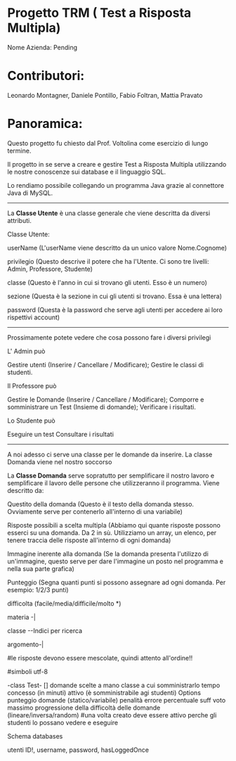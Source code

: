 # Progetto TRM ( Test a Risposta Multipla)

Nome Azienda: Pending

# Contributori:
Leonardo Montagner, Daniele Pontillo, Fabio Foltran, Mattia Pravato

# Panoramica:
Questo progetto fu chiesto dal Prof. Voltolina come esercizio di lungo termine.

Il progetto in se serve a creare e gestire Test a Risposta Multipla utilizzando le nostre conoscenze sui database e il linguaggio SQL.

Lo rendiamo possibile collegando un programma Java grazie al connettore Java di MySQL.

---

La **Classe Utente** è una classe generale che viene descritta da diversi attributi.

Classe Utente:

userName (L'userName viene descritto da un unico valore Nome.Cognome)

privilegio  (Questo descrive il potere che ha l'Utente. Ci sono tre livelli: Admin, Professore, Studente)

classe (Questo è l'anno in cui si trovano gli utenti. Esso è un numero)

sezione (Questa è la sezione in cui gli utenti si trovano. Essa è una lettera)

password (Questa è la password che serve agli utenti per accedere ai loro rispettivi account)

---

Prossimamente potete vedere che cosa possono fare i diversi privilegi

L' Admin può

Gestire utenti (Inserire / Cancellare / Modificare);
Gestire le classi di studenti.

Il Professore può

Gestire le Domande  (Inserire / Cancellare / Modificare);
Comporre e somministrare un Test (Insieme di domande);
Verificare i risultati.

Lo Studente può

Eseguire un test
Consultare i risultati

---

A noi adesso ci serve una classe per le domande da inserire. La classe Domanda viene nel nostro soccorso

La **Classe Domanda** serve sopratutto per semplificare il nostro lavoro e semplificare il lavoro delle persone che utilizzeranno il programma. Viene descritto da:

Questito della domanda (Questo è il testo della domanda stesso. Ovviamente serve per contenerlo all'interno di una variabile)

Risposte possibili a scelta multipla (Abbiamo qui quante risposte possono esserci su una domanda. Da 2 in sù. Utilizziamo un array, un elenco, per tenere traccia delle risposte all'interno di ogni domanda)

Immagine inerente alla domanda (Se la domanda presenta l'utilizzo di un'immagine, questo serve per dare l'immagine un posto nel programma e nella sua parte grafica)

Punteggio (Segna quanti punti si possono assegnare ad ogni domanda. Per esempio: 1/2/3 punti)

difficolta (facile/media/difficile/molto *)

materia  -|

classe   --Indici per ricerca

argomento-|

#le risposte devono essere mescolate, quindi attento all'ordine!!

#simboli utf-8

-class Test-
[] domande scelte a mano
classe a cui somministrarlo
tempo concesso (in minuti)
attivo (è somministrabile agi studenti)
Options
punteggio domande (statico/variabile)
penalità errore
percentuale suff
voto massimo
progressione della difficoltà delle domande (lineare/inversa/random)
#una volta creato deve essere attivo perche gli studenti lo possano vedere e eseguire


Schema databases

utenti
ID!, username, password, hasLoggedOnce
